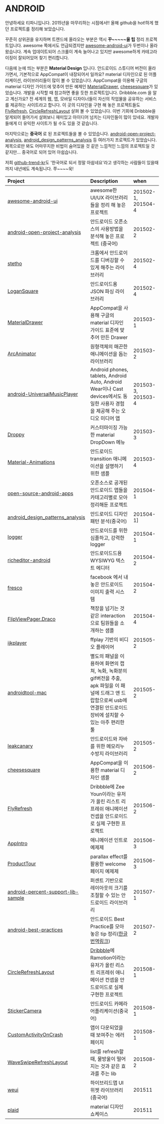 # ANDROID

안녕하세요 티파니입니다.
2015년을 마무리하는 시점에서!! 올해 github을 hot!하게 했던 프로젝트를 정리해 보았습니다.

꾸준히 상위권을 유지하며 트렌드에 올라오는 부분은 역시 **꾸~~~~~울 팁** 정리 프로젝트입니다.
awesome 쪽에서도 언급되겠지만 [awesome-android-ui](https://github.com/wasabeef/awesome-android-ui)가 두번이나 올라왔습니다. 계속 업데이트되어 스크롤이 계속 늘어나고 있지만 awesome하게 카테고라이징이 잘되어있어 찾기 편리합니다.

다음에 눈에 띄는 부분은 **Material Design** 입니다.
안드로이드 스튜디어 버전이 올라가면서, 기본적으로 AppCompat이 내장되어서 일까요? material 디자인으로 된 어플리케이션, 라이브러리들이 많이 볼 수 있었습니다.
AppCompat을 이용해 구글의 material 디자인 가이드에 맞추어 만든 예제인
[MaterialDrawer](https://github.com/mikepenz/MaterialDrawer), [cheesesquare](https://github.com/chrisbanes/cheesesquare)가 있었습니다.
개발을 시작할 때 참고하면 좋을 듯한 프로젝트입니다.
Dribbble.com 을 알고 계신가요? 전 세계의 웹, 앱, 모바일 디자이너들이 자신의 작업물을 공유하는 서비스를 제공하는 사이트라고 합니다. 이 곳의 디자인을 구현 해 놓은 프로젝트들도
[FlyRefresh](https://github.com/race604/FlyRefresh), [CircleRefreshLayout](https://github.com/tuesda/CircleRefreshLayout) 살펴 볼 수 있었습니다. 이번 기회에 Dribbble을 알게되어 들어가서 살펴보니 재미있고 아이디어 넘치는 디자인들이 많이 있네요. 개발자들에게 더 유익한 사이트가 될 수도 있을 것 같습니다.

마지막으로는 **중국어** 로 된 프로젝트들을 볼 수 있었습니다.
[android-open-project-analysis](https://github.com/android-cn/android-open-project-analysis),
[android_design_patterns_analysis](https://github.com/simple-android-framework/android_design_patterns_analysis) 등 여러가지 프로젝트가 있었습니다.
제목으로만 봐도 어마무지한 비법이 숨어있을 것 같은 느낌적인 느낌의 프로젝트일 것 같지만...
중국어로 되어 있어 아쉽습니다.

저희 [github-trend-kr](https://github.com/TeamSEGO/github-trend-kr)도 '한국어로 되서 정말 아쉽네요'라고 생각하는 사람들이 있을때까지 내년에도 계속됩니다.
쭈~~~~욱!



| Project  | Description | when         |
| :------------ | :----------- | :------------------- |
| [awesome-android-ui](https://github.com/wasabeef/awesome-android-ui) | awesome한 UI/UX 라이브러리들을 정리 해 놓은 프로젝트 | 201502-1, 201504-4 |
| [android-open-project-analysis](https://github.com/android-cn/android-open-project-analysis) | 안드로이드 오픈소스의 사용방법을 분석해 놓은 프로젝트 (중국어) | 201502-2 |
| [stetho](https://github.com/facebook/stetho) | 크롬에서 안드로이드를 디버깅할 수 있게 해주는 라이브러리 | 201502-4 |
| [LoganSquare](https://github.com/bluelinelabs/LoganSquare) |  안드로이드용 JSON 파싱 라이브러리 | 201502-4 |
| [MaterialDrawer](https://github.com/mikepenz/MaterialDrawer) | AppCompat을 사용해 구글의 material 디자인 가이드 표준에 맞추어 만든 Drawer | 201503-1 |
| [ArcAnimator](https://github.com/asyl/ArcAnimator) | 원형객체의 매끈한 애니메이션을 돕는 라이브러리 | 201503-2 |
| [android-UniversalMusicPlayer](https://github.com/googlesamples/android-UniversalMusicPlayer) | Android phones, tablets, Android Auto, Android Wear이나 Cast devices에서도 동일한 사용자 경험을 제공해 주는 오디오 미디어 앱 | 201503-3, 201503-4 |
| [Droppy](https://github.com/shehabic/Droppy)| 커스터마이징 가능한 material DropDown 메뉴 | 201503-3 |
| [Material-Animations](https://github.com/lgvalle/Material-Animations) | 안드로이드 transition 애니메이션을 설명하기 위한 샘플 | 201503-4 |
| [open-source-android-apps](https://github.com/pcqpcq/open-source-android-apps) | 오픈소스로 공개된 안드로이드 앱들을 카테고리별로 모아 정리해둔 프로젝트 | 201504-1 |
| [android_design_patterns_analysis](https://github.com/simple-android-framework/android_design_patterns_analysis) | 안드로이드 디자인 패턴 분석(중국어) | 201504-1] |
| [logger](https://github.com/orhanobut/logger) | 안드로이드를 위한 심플하고, 강력한 logger | 201504-1 |
| [richeditor-android](https://github.com/wasabeef/richeditor-android) | 안드로이드드용 WYSIWYG 텍스트 에디터 | 201504-2 |
| [fresco](https://github.com/facebook/fresco) | facebook 에서 내 놓은 안드로이드 이미지 출력 시스템 | 201504-2 |
| [FlipViewPager.Draco](https://github.com/Yalantis/FlipViewPager.Draco) | 책장을 넘기는 것 같은 interaction으로 팀원들을 소개하는 샘플 | 201504-4 |
| [ijkplayer](https://github.com/Bilibili/ijkplayer) | ffplay 기반의 비디오 플레이어 | 201505-2 |
| [androidtool-mac](https://github.com/mortenjust/androidtool-mac) | 별도의 패널을 이용하여 화면의 캡쳐, 녹화, 녹화분의 gif버전을 추출, apk 파일을 이 패널에 드래그 앤 드랍함으로써 usb에 연결된 안드로이드 장비에 설치할 수 있는 아주 편리한 툴 | 201505-2 |
| [leakcanary](https://github.com/square/leakcanary) | 안드로이드와 자바를 위한 메모리누수방지 라이브러리 | 201505-2 |
| [cheesesquare](https://github.com/chrisbanes/cheesesquare) | AppCompat을 이용한 material 디자인 샘플 | 201506-2 |
| [FlyRefresh](https://github.com/race604/FlyRefresh) | Dribbble에 Zee Youn이라는 유저가 올린 리스트 리프레쉬 애니메이션 컨셉을 안드로이드로 실제 구현한 프로젝트 | 201506-2 |
| [AppIntro](https://github.com/PaoloRotolo/AppIntro) | 애니메이션 인트로 예제제 | 201506-3 |
| [ProductTour](https://github.com/matrixxun/ProductTour) | parallax effect를 활용한 welcome 페이지 예제제 | 201506-3 |
| [android-percent-support-lib-sample](https://github.com/JulienGenoud/android-percent-support-lib-sample) | 퍼센트 기반으로 레이아웃의 크기를 조절할 수 있는 안드로이드 라이브러리 | 201507-1 |
| [android-best-practices](https://github.com/futurice/android-best-practices) | 안드로이드 Best Practice를 모아놓은 tip 정리([한글번역링크](https://github.com/futurice/android-best-practices/blob/master/translations/Korean/README.ko.md)) | 201507-2 |
| [CircleRefreshLayout](https://github.com/tuesda/CircleRefreshLayout) | [Dribbble](https://dribbble.com/shots/1797373-Pull-Down-To-Refresh)에 Ramotion이라는 유저가 올린 리스트 리프레쉬 애니메이션 컨셉을 안드로이드로 실제 구현한 프로젝트 | 201508-1 |
| [StickerCamera](https://github.com/Skykai521/StickerCamera) | 안드로이드 카메라 어플리케이션(중국어) | 201508-1 |
| [CustomActivityOnCrash](https://github.com/Ereza/CustomActivityOnCrash) | 앱이 다운되었을 때 보여주는 에러 페이지 | 201508-1 |
| [WaveSwipeRefreshLayout](https://github.com/recruit-lifestyle/WaveSwipeRefreshLayout) | list를 refresh할 때, 물방울이 떨어지는 것과 같은 효과를 주는 lib | 201508-2 |
| [weui](https://github.com/weui/weui) | 하이브리드앱 UI 위젯 라이브러리(중국어) | 201511 |
| [plaid](https://github.com/nickbutcher/plaid) | material 디자인 쇼케이스 | 201511 |

